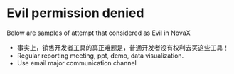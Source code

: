 # Evil permission denied
Below are samples of attempt that considered as Evil in NovaX
- 事实上，销售开发者工具的真正难题是，普通开发者没有权利去买这些工具！
- Regular reporting meeting, ppt, demo, data visualization.
- Use email major communication channel
